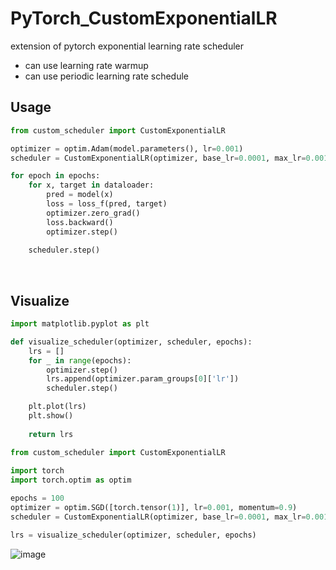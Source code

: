 # PyTorch_CustomExponentialLR
extension of pytorch exponential learning rate scheduler
- can use learning rate warmup
- can use periodic learning rate schedule

## Usage

```python
from custom_scheduler import CustomExponentialLR

optimizer = optim.Adam(model.parameters(), lr=0.001)
scheduler = CustomExponentialLR(optimizer, base_lr=0.0001, max_lr=0.001, step_size_down=40, step_size_up=10)

for epoch in epochs:
    for x, target in dataloader:
        pred = model(x)
        loss = loss_f(pred, target)
        optimizer.zero_grad()
        loss.backward()
        optimizer.step()
    
    scheduler.step()
```

</br>

## Visualize

```python
import matplotlib.pyplot as plt

def visualize_scheduler(optimizer, scheduler, epochs):
    lrs = []
    for _ in range(epochs):
        optimizer.step()
        lrs.append(optimizer.param_groups[0]['lr'])
        scheduler.step()

    plt.plot(lrs)
    plt.show()
    
    return lrs

from custom_scheduler import CustomExponentialLR
    
import torch
import torch.optim as optim

epochs = 100
optimizer = optim.SGD([torch.tensor(1)], lr=0.001, momentum=0.9)
scheduler = CustomExponentialLR(optimizer, base_lr=0.0001, max_lr=0.001, step_size_down=40, step_size_up=10)

lrs = visualize_scheduler(optimizer, scheduler, epochs)
```

![image](https://user-images.githubusercontent.com/55170796/184799523-1489bee7-016d-4ede-8aa5-376a70bd154f.png)
